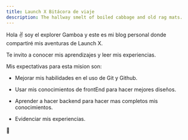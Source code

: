 ```yaml
---
title: Launch X Bitácora de viaje
description: The hallway smelt of boiled cabbage and old rag mats.
---
```


Hola ✌️  soy el explorer Gamboa y este es mi blog personal donde compartiré mis aventuras de Launch X.

Te invito a conocer mis aprendizajes y leer mis experiencias.

Mis expectativas para esta mision son:
 - Mejorar mis habilidades en el uso de Git y Github.
 
 - Usar mis conocimientos de frontEnd para hacer mejores diseños.
 
 - Aprender a hacer backend para hacer mas completos mis conocimientos.
 
 - Evidenciar mis experiencias.
 

🚀

